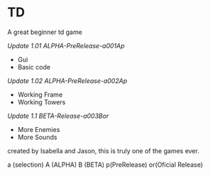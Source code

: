 # TD
A great beginner td game

*Update 1.01 ALPHA-PreRelease-a001Ap*
- Gui
- Basic code

*Update 1.02 ALPHA-PreRelease-a002Ap*
- Working Frame
- Working Towers

*Update 1.1 BETA-Release-a003Bor*
- More Enemies
- More Sounds

created by Isabella and Jason, this is truly one of the games ever.

a (selection)
A (ALPHA)
B (BETA)
p(PreRelease)
or(Oficial Release)

